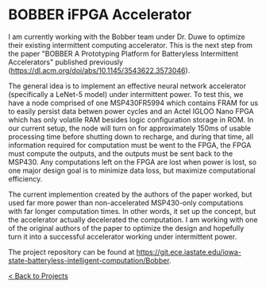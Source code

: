 # BOBBER iFPGA Accelerator

I am currently working with the Bobber team under Dr. Duwe to optimize their existing intermittent computing accelerator. This is the next step from the paper "BOBBER A Prototyping Platform for Batteryless Intermittent Accelerators" published previously (https://dl.acm.org/doi/abs/10.1145/3543622.3573046). 

The general idea is to implement an effective neural network accelerator (specifically a LeNet-5 model) under intermittent power. To test this, we have a node comprised of one MSP430FR5994 which contains FRAM for us to easily persist data betwen power cycles and an Actel IGLOO Nano FPGA which has only volatile RAM besides logic configuration storage in ROM. In our current setup, the node will turn on for approximately 150ms of usable processing time before shutting down to recharge, and during that time, all information required for computation must be went to the FPGA, the FPGA must compute the outputs, and the outputs must be sent back to the MSP430. Any computations left on the FPGA are lost when power is lost, so one major design goal is to minimize data loss, but maximize computational efficiency.

The current implemention created by the authors of the paper worked, but used far more power than non-accelerated MSP430-only computations with far longer computation times. In other words, it set up the concept, but the accelerator actually decelerated the computation. I am working with one of the original authors of the paper to optimize the design and hopefully turn it into a successful accelerator working under intermittent power.

The project repository can be found at https://git.ece.iastate.edu/iowa-state-batteryless-intelligent-computation/Bobber.


[< Back to Projects](/projects)
